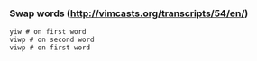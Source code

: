 ### Swap words (http://vimcasts.org/transcripts/54/en/)

    yiw # on first word
    viwp # on second word
    viwp # on first word

